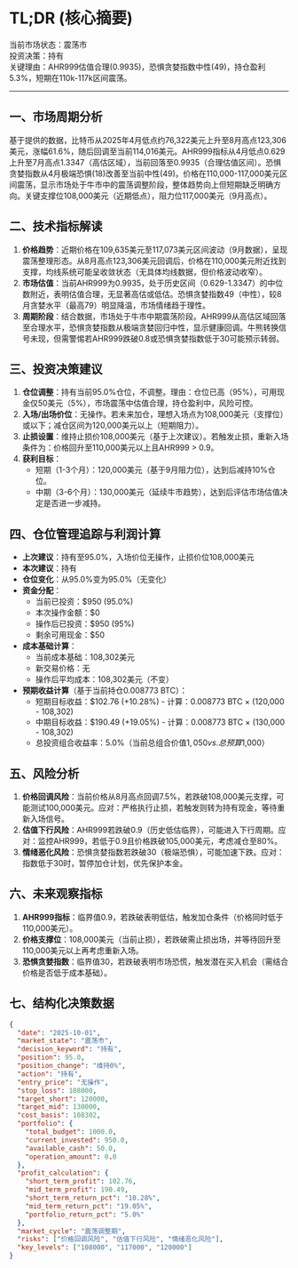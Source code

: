 # TL;DR (核心摘要)
当前市场状态：震荡市  
投资决策：持有  
关键理由：AHR999估值合理(0.9935)，恐惧贪婪指数中性(49)，持仓盈利5.3%，短期在110k-117k区间震荡。

---

## 一、市场周期分析
基于提供的数据，比特币从2025年4月低点约76,322美元上升至8月高点123,306美元，涨幅61.6%，随后回调至当前114,016美元。AHR999指标从4月低点0.629上升至7月高点1.3347（高估区域），当前回落至0.9935（合理估值区间）。恐惧贪婪指数从4月极端恐惧(18)改善至当前中性(49)。价格在110,000-117,000美元区间震荡，显示市场处于牛市中的震荡调整阶段，整体趋势向上但短期缺乏明确方向。关键支撑位108,000美元（近期低点），阻力位117,000美元（9月高点）。

## 二、技术指标解读
1. **价格趋势**：近期价格在109,635美元至117,073美元区间波动（9月数据），呈现震荡整理形态。从8月高点123,306美元回调后，价格在110,000美元附近找到支撑，均线系统可能呈收敛状态（无具体均线数据，但价格波动收窄）。
2. **市场估值**：当前AHR999为0.9935，处于历史区间（0.629-1.3347）的中位数附近，表明估值合理，无显著高估或低估。恐惧贪婪指数49（中性），较8月贪婪水平（最高79）明显降温，市场情绪趋于理性。
3. **周期阶段**：结合数据，市场处于牛市中期震荡阶段。AHR999从高估区域回落至合理水平，恐惧贪婪指数从极端贪婪回归中性，显示健康回调。牛熊转换信号未现，但需警惕若AHR999跌破0.8或恐惧贪婪指数低于30可能预示转弱。

## 三、投资决策建议
1. **仓位调整**：持有当前95.0%仓位，不调整。理由：仓位已高（95%），可用现金仅50美元（5%），市场震荡中估值合理，持仓盈利中，风险可控。
2. **入场/出场价位**：无操作。若未来加仓，理想入场点为108,000美元（支撑位）或以下；减仓区间为120,000美元以上（短期阻力）。
3. **止损设置**：维持止损价108,000美元（基于上次建议）。若触发止损，重新入场条件为：价格回升至110,000美元以上且AHR999 > 0.9。
4. **获利目标**：  
   - 短期（1-3个月）：120,000美元（基于9月阻力位），达到后减持10%仓位。  
   - 中期（3-6个月）：130,000美元（延续牛市趋势），达到后评估市场估值决定是否进一步减持。

## 四、仓位管理追踪与利润计算
- **上次建议**：持有至95.0%，入场价位无操作，止损价位108,000美元  
- **本次建议**：持有  
- **仓位变化**：从95.0%变为95.0%（无变化）  
- **资金分配**：  
  - 当前已投资：$950 (95.0%)  
  - 本次操作金额：$0  
  - 操作后已投资：$950 (95%)  
  - 剩余可用现金：$50  
- **成本基础计算**：  
  - 当前成本基础：108,302美元  
  - 新交易价格：无  
  - 操作后平均成本：108,302美元（不变）  
- **预期收益计算**（基于当前持仓0.008773 BTC）：  
  - 短期目标收益：$102.76 (+10.28%) - 计算：0.008773 BTC × (120,000 - 108,302)  
  - 中期目标收益：$190.49 (+19.05%) - 计算：0.008773 BTC × (130,000 - 108,302)  
  - 总投资组合收益率：5.0%（当前总组合价值$1,050 vs. 总预算$1,000）

## 五、风险分析
1. **价格回调风险**：当前价格从8月高点回调7.5%，若跌破108,000美元支撑，可能测试100,000美元。应对：严格执行止损，若触发则转为持有现金，等待重新入场信号。  
2. **估值下行风险**：AHR999若跌破0.9（历史低估临界），可能进入下行周期。应对：监控AHR999，若低于0.9且价格跌破105,000美元，考虑减仓至80%。  
3. **情绪恶化风险**：恐惧贪婪指数若跌破30（极端恐惧），可能加速下跌。应对：指数低于30时，暂停加仓计划，优先保护本金。

## 六、未来观察指标
1. **AHR999指标**：临界值0.9，若跌破表明低估，触发加仓条件（价格同时低于110,000美元）。  
2. **价格支撑位**：108,000美元（当前止损），若跌破需止损出场，并等待回升至110,000美元以上再考虑重新入场。  
3. **恐惧贪婪指数**：临界值30，若跌破表明市场恐慌，触发潜在买入机会（需结合价格是否低于成本基础）。

## 七、结构化决策数据
```json
{
  "date": "2025-10-01",
  "market_state": "震荡市",
  "decision_keyword": "持有",
  "position": 95.0,
  "position_change": "维持0%",
  "action": "持有",
  "entry_price": "无操作",
  "stop_loss": 108000,
  "target_short": 120000,
  "target_mid": 130000,
  "cost_basis": 108302,
  "portfolio": {
    "total_budget": 1000.0,
    "current_invested": 950.0,
    "available_cash": 50.0,
    "operation_amount": 0.0
  },
  "profit_calculation": {
    "short_term_profit": 102.76,
    "mid_term_profit": 190.49,
    "short_term_return_pct": "10.28%",
    "mid_term_return_pct": "19.05%",
    "portfolio_return_pct": "5.0%"
  },
  "market_cycle": "震荡调整期",
  "risks": ["价格回调风险", "估值下行风险", "情绪恶化风险"],
  "key_levels": ["108000", "117000", "120000"]
}
```